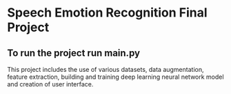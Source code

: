# Speech Emotion Recognition Final Project
## To run the project run main.py
This project includes the use of various datasets, data augmentation, feature extraction, building and training deep learning neural network model and creation of user interface.
